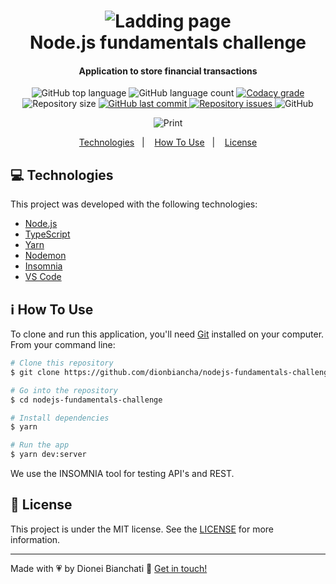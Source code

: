 <h1 align="center">
    <img alt="Ladding page" src="https://user-images.githubusercontent.com/4256471/60937329-69836380-a2a6-11e9-910b-759f9f1d26a7.png" />
    <br>
    Node.js fundamentals challenge
</h1>

<h4 align="center">
  Application to store financial transactions
</h4>
<p align="center">
  <img alt="GitHub top language" src="https://img.shields.io/github/languages/top/dionbiancha/nodejs-fundamentals-challenge.svg">

  <img alt="GitHub language count" src="https://img.shields.io/github/languages/count/dionbiancha/nodejs-fundamentals-challenge.svg">

  <a href="https://www.codacy.com/app/dionbiancha/gostack-backend-with-nodejs?utm_source=github.com&amp;utm_medium=referral&amp;utm_content=dionbiancha/nodejs-fundamentals-challenge&amp;utm_campaign=Badge_Grade">
    <img alt="Codacy grade" src="https://img.shields.io/codacy/grade/1b577a07dda843aba09f4bc55d1af8fc.svg">
  </a>

  <img alt="Repository size" src="https://img.shields.io/github/repo-size/dionbiancha/nodejs-fundamentals-challenge.svg">
  <a href="https://github.com/dionbiancha/nodejs-fundamentals-challenge/commits/master">
    <img alt="GitHub last commit" src="https://img.shields.io/github/last-commit/dionbiancha/nodejs-fundamentals-challenge.svg">
  </a>

  <a href="https://github.com/dionbiancha/nodejs-fundamentals-challenge/issues">
    <img alt="Repository issues" src="https://img.shields.io/github/issues/dionbiancha/nodejs-fundamentals-challenge.svg">
  </a>

  <img alt="GitHub" src="https://img.shields.io/github/license/dionbiancha/nodejs-fundamentals-challenge.svg">
</p>

<p align="center">
  <img alt="Print" src="https://res.cloudinary.com/dionbiancha/image/upload/v1612901895/github/1234_dfdrk8.png">
</p>

<p align="center">
  <a href="#computer-technologies">Technologies</a>&nbsp;&nbsp;&nbsp;|&nbsp;&nbsp;&nbsp;
  <a href="#information_source-how-to-use">How To Use</a>&nbsp;&nbsp;&nbsp;|&nbsp;&nbsp;&nbsp;
  <a href="#memo-license">License</a>
</p>

## :computer: Technologies

This project was developed with the following technologies:

-  [Node.js][nodejs]
-  [TypeScript][ts]
-  [Yarn][yarn]
-  [Nodemon][nodemon]
-  [Insomnia][insomnia]
-  [VS Code][vc]

## :information_source: How To Use

To clone and run this application, you'll need [Git](https://git-scm.com) installed on your computer. From your command line:

```bash
# Clone this repository
$ git clone https://github.com/dionbiancha/nodejs-fundamentals-challenge

# Go into the repository
$ cd nodejs-fundamentals-challenge

# Install dependencies
$ yarn 

# Run the app
$ yarn dev:server

```
We use the INSOMNIA tool for testing API's and REST.

## :memo: License
This project is under the MIT license. See the [LICENSE](https://github.com/dionbiancha/nodejs-fundamentals-challenge/blob/master/LICENSE) for more information.

---

Made with :heartpulse: by Dionei Bianchati :wave: [Get in touch!](https://www.linkedin.com/in/dionbiancha/)


[vc]: https://code.visualstudio.com/
[nodemon]: https://nodemon.io/
[insomnia]: https://insomnia.rest/download/
[nodejs]: https://nodejs.org/en/
[yarn]: https://yarnpkg.com/
[ts]: https://www.typescriptlang.org/


